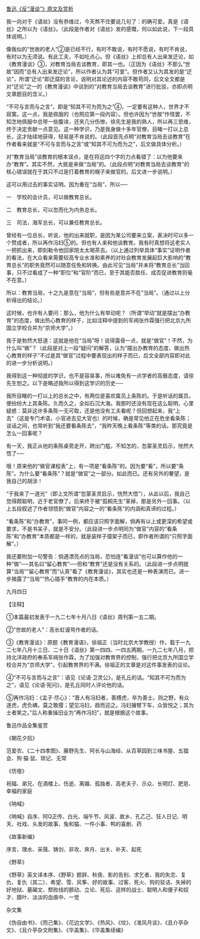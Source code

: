 [鲁迅《反“漫谈”》原文及赏析](https://www.vrrw.net/wx/7780.html)

我一向对于《语丝》没有恭维过，今天熬不住要说几句了：的确可爱。真是《语丝》之所以为《语丝》。（此段是作者对《语丝》发的感慨，何以如此说，下一段具体说明。）

像我似的“世故的老人”②是已经不行，有时不敢说，有时不愿说，有时不肯说，有时以为无须说。有此工夫，不如吃点心。但《语丝》上却总有人出来发迂论，如《教育漫谈》③，对教育当局去谈教育，即其一也。（正因为《语丝》不那么“世故”因而“总有人出来发迂论”，所以作者认为其“可爱”。但作者又认为其发的是“迂论”，所谓“迂论”即迂腐的言论，说明对其论述的内容不敢苟同，后文全文都是对“迂论”之一的《教育漫谈》中谈到的“对教育当局去谈教育”进行批驳，亦即点明文章题目的含义。）



“不可与言而与之言”，即是“知其不可为而为之”④，一定要有这种人，世界才不寂寞。这一点，我是佩服的（也照应第一段内容）。但也许因为“世故”作怪罢，不知怎地佩服中总带一些腹诽，还夹几分伤惨。徐先生是我的熟人，所以再三思维，终于决定贡献一点意见。这一种学识，乃是我身做十多年官僚，目睹一打以上总长，这才陆续地获得，轻易是不肯说的。（此段首先点明“对教育当局去谈教育”在作者看来就是“不可与言而与之言”或“知其不可为而为之”，后文做具体分析。）

对“教育当局”谈教育的根本误点，是在将这四个字的力点看错了：以为他要来办“教育”。其实不然，大抵是来做“当局”的。（此段点明“对教育当局去谈教育”的核心错误就在于其只不过是打着教育的幌子来做官的。后文进一步说明。）

这可以用过去的事实证明。因为重在“当局”，所以──

一　学校的会计员，可以做教育总长。

二　教育总长，可以忽而化为内务总长。

三　司法，海军总长，可以兼任教育总长。

曾经有一位总长，听说，他的出来就职，是因为某公司要来立案，表决时可以多一个赞成者，所以再作冯妇⑤的。但也有人来和他谈教育。我有时真想将这老实人一把抓出来，即刻勒令他回家陪太太喝茶去。（以上通过列举具体“事实”证明作者的看法，在大众看来需要较高专业水准和素养的对社会教育发展起巨大影响的“教育总长”的职务竟然可以随意任免和转换。由此可见“当局”并未将“教育总长”当回事，只不过看成了一种“职位”和“官阶”而已，至于其能否胜任、成否促进教育则毫不在意。）

所以：教育当局，十之九是意在“当局”，但有些是意并不在“当局”。（通过以上分析得出的结论。）

这时候，也许有人要问：那么，他为什么有举动呢？（所谓“举动”就是摆出“办教育”的态度，做出热心教育的样子，比如注释中提到的军阀张作霖强行把北京九所国立学校合并为“京师大学”。）

我于是勃然大怒道：这就是他在“当局”呀！说得露骨一点，就是“做官”！不然，为什么叫“做”？（此段是对上一段“疑问”的解答，认为“摆出办教育的态度、做出热心教育的样子”不过是其“做官”过程中要表现出的样子而已，后文全部内容即对此的进一步分析说明。）

我得到这一种彻底的学识，也不是容易事，所以难免有一点学者的高傲态度，请徐先生恕之。以下是略述我所以得到这学识的历史──

我所目睹的一打以上的总长之中，有两位是喜欢属员上条陈的。于是听话的属员，便纷纷大上其条陈。久而久之，全如石沉大海。我那时还没有现在这么聪明，心里疑惑：莫非这许多条陈一无可取，还是他没有工夫看呢？但回想起来，我“上去”（这是专门术语，小官进去见大官也）的时候，确是常见他正在危坐看条陈；谈话之间，也常听到“我还要看条陈去”，“我昨天晚上看条陈”等类的话。那究竟是怎么一回事呢？

有一天，我正从他的条陈桌旁走开，跨出门槛，不知怎的，忽蒙圣灵启示，恍然大悟了──

哦！原来他的“做官课程表”上，有一项是“看条陈”的。因为要“看”，所以要“条陈”。为什么要“看条陈”？就是“做官”之一部分。如此而已。还有另外的奢望，是我自己的胡涂！

“于我来了一道光”（即上文所谓“忽蒙圣灵启示，恍然大悟”），从此以后，我自己觉得颇聪明，近于老官僚了。后来终于被“孤桐先生”革掉，那是另外一回事。（以上五段叙述了作者领悟到“做官”内容之一的“看条陈”的内涵和真谛的过程。）

“看条陈”和“办教育”，事同一例，都应该只照字面解，倘再有以上或更深的希望或要求，不是书呆子，就是不安分。（此段进一步点明同为“做官”内容的“看条陈”和“办教育”本质都是一样的，就是装样子摆架子而已，即作者所谓的“只照字面解”。）

我还要附加一句警告：倘遇漂亮点的当局，恐怕连“看漫谈”也可以算作他的一种“做”──其名曰“留心教育”──但和“教育”还是没有关系的。（此段进一步点明就算“当局”“留心教育”而“认真”看了《教育漫谈》，其实也还是一种表演而已。进一步揭露了“当局”“热心插手”教育的内在本质。）

九月四日





【注释】

①本篇最初发表于一九二七年十月八日《语丝》周刊第一五二期。

②“世故的老人”：高长虹谩骂作者的话。

③《教育漫谈》：原题《教育漫语》，徐祖正（当时北京大学教授）作，载于一九二七年八月十三日、二十日《语丝》第一四四、一四五两期。一九二七年八月，把持北洋政府的奉系军阀张作霖，为了加强对教育界的控制，强行把北京九所国立学校合并为“京师大学”，引起教育界的不满。徐祖正的文章是对这件事发表的议论。

④“不可与言而与之言”：语见《论语·卫灵公》，是孔丘的话。“知其不可为而为之”，语见《论语·宪问》，是孔丘同时人评论他的话。

⑤再作冯妇：《孟子·尽心》：“晋人有冯妇者，善搏虎，卒为善士。则之野，有众逐虎，虎负嵎，莫之敢撄；望见冯妇，趋而迎之。冯妇攘臂下车，众皆悦之；其为士者笑之。”后人称重操旧业为“再作冯妇”，就是根据这个故事。

鲁迅作品全集鉴赏

《朝花夕拾》

范爱农、《二十四孝图》、藤野先生、阿长与山海经、从百草园到三味书屋、五猖会、狗·猫·鼠、琐记、无常

《仿徨》

祝福、弟兄、在酒楼上、伤逝、离婚、孤独者、高老夫子、示众、长明灯、肥皂、幸福的家庭

《呐喊》

《呐喊》自序、阿Q正传、白光、端午节、风波、故乡、孔乙己、狂人日记、明天、社戏、头发的故事、兔和猫、一件小事、鸭的喜剧、药

《故事新编》

序言、理水、采薇、铸剑、非攻、奔月、出关、补天、起死

《野草》

《野草》英文译本序、《野草》题辞、秋夜、影的告别、求乞者、我的失恋、复仇、复仇〔其二〕、希望、雪、风筝、好的故事、过客、死火、狗的驳诘、失掉的好地狱、墓碣文、颓败线的颤动、立论、死后、这样的战士、聪明人和傻子和奴才、腊叶、淡淡的血痕中、一觉

杂文集

《伪自由书》、《而己集》、《花边文学》、《热风》、《坟》、《准风月谈》、《且介亭杂文》、《且介亭杂文附集》、《华盖集》、《华盖集续编》

